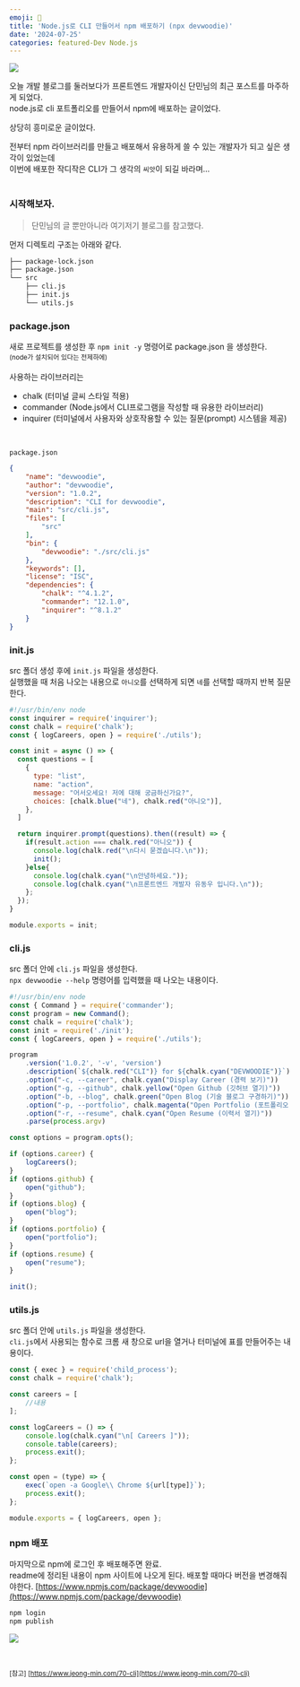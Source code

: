 ```yaml
---
emoji: 🥑
title: 'Node.js로 CLI 만들어서 npm 배포하기 (npx devwoodie)'
date: '2024-07-25'
categories: featured-Dev Node.js
---
```


![](1.png)

오늘 개발 블로그를 둘러보다가 프론트엔드 개발자이신 단민님의 최근 포스트를 마주하게 되었다.<br/>
node.js로 cli 포트폴리오를 만들어서 npm에 배포하는 글이었다.

상당히 흥미로운 글이었다.

전부터 npm 라이브러리를 만들고 배포해서 유용하게 쓸 수 있는 개발자가 되고 싶은 생각이 있었는데<br/>
이번에 배포한 작디작은 CLI가 그 생각의 `씨앗`이 되길 바라며...
<br/>
<br/>

### 시작해보자.
> 단민님의 글 뿐만아니라 여기저기 블로그를 참고했다.

먼저 디렉토리 구조는 아래와 같다.
```bash
├── package-lock.json
├── package.json
└── src
    ├── cli.js
    ├── init.js
    └── utils.js
```

### package.json
새로 프로젝트를 생성한 후 `npm init -y` 명령어로 package.json 을 생성한다.<br/>
<small>(node가 설치되어 있다는 전제하에)</small><br/>
<br/>
사용하는 라이브러리는<br/>
- chalk (터미널 글씨 스타일 적용)
- commander (Node.js에서 CLI프로그램을 작성할 때 유용한 라이브러리)
- inquirer (터미널에서 사용자와 상호작용할 수 있는 질문(prompt) 시스템을 제공)
<br/>

`package.json`
```json
{
    "name": "devwoodie",
    "author": "devwoodie",
    "version": "1.0.2",
    "description": "CLI for devwoodie",
    "main": "src/cli.js",
    "files": [
        "src"
    ],
    "bin": {
        "devwoodie": "./src/cli.js"
    },
    "keywords": [],
    "license": "ISC",
    "dependencies": {
        "chalk": "^4.1.2",
        "commander": "12.1.0",
        "inquirer": "^8.1.2"
    }
}
```

### init.js
src 폴더 생성 후에 `init.js` 파일을 생성한다.<br/>
실행했을 때 처음 나오는 내용으로 `아니오`를 선택하게 되면 `네`를 선택할 때까지 반복 질문한다.<br/>

```js
#!/usr/bin/env node
const inquirer = require('inquirer');
const chalk = require('chalk');
const { logCareers, open } = require('./utils');

const init = async () => {
  const questions = [
    {
      type: "list",
      name: "action",
      message: "어서오세요! 저에 대해 궁금하신가요?",
      choices: [chalk.blue("네"), chalk.red("아니오")],
    },
  ]

  return inquirer.prompt(questions).then((result) => {
    if(result.action === chalk.red("아니오")) {
      console.log(chalk.red("\n다시 묻겠습니다.\n"));
      init();
    }else{
      console.log(chalk.cyan("\n안녕하세요."));
      console.log(chalk.cyan("\n프론트엔드 개발자 유동우 입니다.\n"));
    };
  });
}

module.exports = init;
```

### cli.js
src 폴더 안에 `cli.js` 파일을 생성한다.<br/>
`npx devwoodie --help` 명령어를 입력했을 때 나오는 내용이다.
```js
#!/usr/bin/env node
const { Command } = require('commander');
const program = new Command();
const chalk = require('chalk');
const init = require('./init');
const { logCareers, open } = require('./utils');

program
    .version('1.0.2', '-v', 'version')
    .description(`${chalk.red("CLI")} for ${chalk.cyan("DEVWOODIE")}`)
    .option("-c, --career", chalk.cyan("Display Career (경력 보기)"))
    .option("-g, --github", chalk.yellow("Open Github (깃허브 열기)"))
    .option("-b, --blog", chalk.green("Open Blog (기술 블로그 구경하기)"))
    .option("-p, --portfolio", chalk.magenta("Open Portfolio (포트폴리오 보러가기)"))
    .option("-r, --resume", chalk.cyan("Open Resume (이력서 열기)"))
    .parse(process.argv)

const options = program.opts();

if (options.career) {
    logCareers();
}
if (options.github) {
    open("github");
}
if (options.blog) {
    open("blog");
}
if (options.portfolio) {
    open("portfolio");
}
if (options.resume) {
    open("resume");
}

init();
```

### utils.js
src 폴더 안에 `utils.js` 파일을 생성한다.<br/>
`cli.js`에서 사용되는 함수로 크롬 새 창으로 url을 열거나 터미널에 표를 만들어주는 내용이다.
```js
const { exec } = require('child_process');
const chalk = require('chalk');

const careers = [
    //내용
];

const logCareers = () => {
    console.log(chalk.cyan("\n[ Careers ]"));
    console.table(careers);
    process.exit();
};

const open = (type) => {
    exec(`open -a Google\\ Chrome ${url[type]}`);
    process.exit();
};

module.exports = { logCareers, open };
```

### npm 배포
마지막으로 npm에 로그인 후 배포해주면 완료.<br/>
readme에 정리된 내용이 npm 사이트에 나오게 된다. 배포할 때마다 버전을 변경해줘야한다.
[https://www.npmjs.com/package/devwoodie](https://www.npmjs.com/package/devwoodie)

```bash
npm login
npm publish
```

![](2.png)

<br/>

<small>[참고] [https://www.jeong-min.com/70-cli](https://www.jeong-min.com/70-cli)</small>

```toc
```